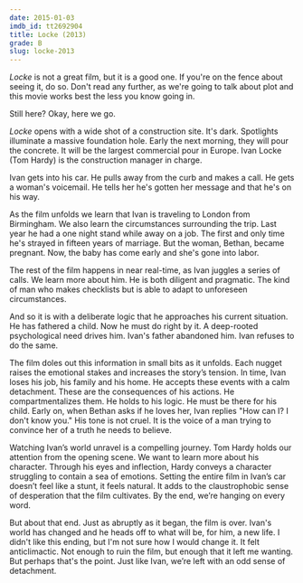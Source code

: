 ```yaml
---
date: 2015-01-03
imdb_id: tt2692904
title: Locke (2013)
grade: B
slug: locke-2013
---
```


_Locke_ is not a great film, but it is a good one. If you're on the fence about seeing it, do so. Don't read any further, as we're going to talk about plot and this movie works best the less you know going in.

Still here? Okay, here we go.

_Locke_ opens with a wide shot of a construction site. It's dark. Spotlights illuminate a massive foundation hole. Early the next morning, they will pour the concrete. It will be the largest commercial pour in Europe. Ivan Locke (Tom Hardy) is the construction manager in charge.

Ivan gets into his car. He pulls away from the curb and makes a call. He gets a woman's voicemail. He tells her he's gotten her message and that he's on his way.

As the film unfolds we learn that Ivan is traveling to London from Birmingham. We also learn the circumstances surrounding the trip. Last year he had a one night stand while away on a job. The first and only time he's strayed in fifteen years of marriage. But the woman, Bethan, became pregnant. Now, the baby has come early and she's gone into labor.

The rest of the film happens in near real-time, as Ivan juggles a series of calls. We learn more about him. He is both diligent and pragmatic. The kind of man who makes checklists but is able to adapt to unforeseen circumstances.

And so it is with a deliberate logic that he approaches his current situation. He has fathered a child. Now he must do right by it. A deep-rooted psychological need drives him. Ivan's father abandoned him. Ivan refuses to do the same.

The film doles out this information in small bits as it unfolds. Each nugget raises the emotional stakes and increases the story’s tension. In time, Ivan loses his job, his family and his home. He accepts these events with a calm detachment. These are the consequences of his actions. He compartmentalizes them. He holds to his logic. He must be there for his child. Early on, when Bethan asks if he loves her, Ivan replies "How can I? I don't know you." His tone is not cruel. It is the voice of a man trying to convince her of a truth he needs to believe.

Watching Ivan’s world unravel is a compelling journey. Tom Hardy holds our attention from the opening scene. We want to learn more about his character. Through his eyes and inflection, Hardy conveys a character struggling to contain a sea of emotions. Setting the entire film in Ivan’s car doesn’t feel like a stunt, it feels natural. It adds to the claustrophobic sense of desperation that the film cultivates. By the end, we’re hanging on every word.

But about that end. Just as abruptly as it began, the film is over. Ivan's world has changed and he heads off to what will be, for him, a new life. I didn't like this ending, but I'm not sure how I would change it. It felt anticlimactic. Not enough to ruin the film, but enough that it left me wanting. But perhaps that's the point. Just like Ivan, we’re left with an odd sense of detachment.
